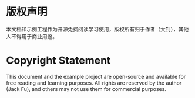 # 版权声明

本文档和示例工程作为开源免费阅读学习使用，版权所有归于作者（大钊），其他人不得用于商业用途。

# Copyright Statement

This document and the example project are open-source and available for free reading and learning purposes. All rights are reserved by the author (Jack Fu), and others may not use them for commercial purposes.
